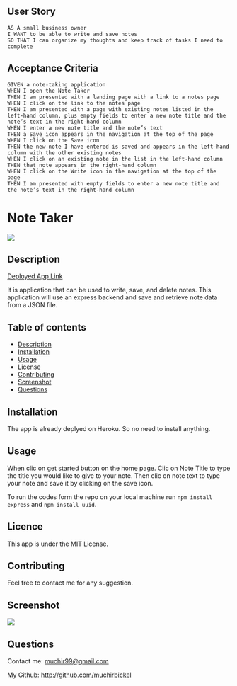 ## User Story

```
AS A small business owner
I WANT to be able to write and save notes
SO THAT I can organize my thoughts and keep track of tasks I need to complete
```


## Acceptance Criteria

```
GIVEN a note-taking application
WHEN I open the Note Taker
THEN I am presented with a landing page with a link to a notes page
WHEN I click on the link to the notes page
THEN I am presented with a page with existing notes listed in the left-hand column, plus empty fields to enter a new note title and the note’s text in the right-hand column
WHEN I enter a new note title and the note’s text
THEN a Save icon appears in the navigation at the top of the page
WHEN I click on the Save icon
THEN the new note I have entered is saved and appears in the left-hand column with the other existing notes
WHEN I click on an existing note in the list in the left-hand column
THEN that note appears in the right-hand column
WHEN I click on the Write icon in the navigation at the top of the page
THEN I am presented with empty fields to enter a new note title and the note’s text in the right-hand column
```

# Note Taker
![](https://img.shields.io/badge/license-MIT-green)
## Description
[Deployed App Link](https://kk-note-taker.herokuapp.com/)

It is application that can be used to write, save, and delete notes. This application will use an express backend and save and retrieve note data from a JSON file.
## Table of contents
* [Description](#Description)
* [Installation](#Installation)
* [Usage](#Usage)
* [License](#License)
* [Contributing](#Contributing)
* [Screenshot](#Screenshot)
* [Questions](#Questions)
## Installation
The app is already deplyed on Heroku. So no need to install anything.
## Usage
When clic on get started button on the home page.
Clic on Note Title to type the title you would like to give to your note. Then clic on note text to type your note and save it by clicking on the save icon.

To run the codes form the repo on your local machine run  ```npm install express``` and ```npm install uuid```. 
## Licence
This app is under the MIT License.
## Contributing
Feel free to contact me for any suggestion.
## Screenshot
![](/public/Note-Taker-App.gif)
## Questions
Contact me: muchir99@gmail.com

My Github: http://github.com/muchirbickel